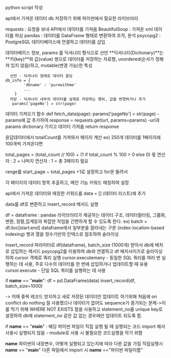 python script 작성



api에서 가져온 데이터 db 저장하기 위해 파이썬에서 필요한 라이브러리

requests : 요청을 보내 API에서 데이터를 가져옴
BeautifulSoup : 가져온 xml 데이터를 파싱
pandas : 데이터를 DataFrame 형태로 변환하여 조작, 분석
psycopg2 : PostgreSQL 데이터베이스에 연결하고 데이터를 삽입

데이터베이스 정보, params 를 딕셔너리 형식으로 선언
   **딕셔너리(Dictionary)**는 **키(key)**와 값(value) 쌍으로 데이터를 저장하는 자료형, 
      unordered(순서가 정해져 있지 않음)하고, mutable(변경 가능)한 특성
      
      선언 - 딕셔너리 형태로 데이터 할당
	db_info = {
       		'dbname' : 'purewithme'
        	...
        }
      저장 - 딕셔너리 내부의 데이터를 실제로 저장하는 행위, 값을 변경하거나 추가
       params['pageNo'] = str(page)



데이터 가져오기 함수
def fetch_data(page):
    params['pageNo'] = str(page) -params에 값 추가하여
    response = requests.get(url, params=params) -url과 params dictionary 가지고 데이터 가져옴 
    return response

응답데이터에서 totalCount를 가져와서 페이지 계산 ex) 250개 데이터를 1페이지에 100개씩 가져온다면
                    
 total_pages = (total_count // 100) + (1 if total_count % 100 > 0 else 0)
                   몫 연산자 : 2       +     나머지 연산자 : 1            = 총 3페이지 필요


range를 start_page ~ total_pages +1로 설정하고 for문 돌려서 

각 페이지의 데이터 항목 추출하고, 메인 기능 키워드 매칭하여 설정

api에서 가져온 데이터와 매칭한 키워드를 data = [] (데이터 리스트)에 추가

data를 df로 변환하고 insert_record 메서드 실행

df = dataframe : pandas 라이브러리가 제공하는 데이터 구조, 데이터필터링, 그룹화, 변환, 정렬,집계등의 복잡한 작업을 간편하게 할 수 있도록 한다.
      ex) batch = df.iloc[start:end] dataframe에서 일부분을 잘라내는 구문 
         (index-location-based indexing) 행과 열을 정수기반의 인덱스로 참조하여 슬라이싱
          
insert_record
파라미터로 df(dataframe), batch_size (1000개) 받아서 db에 배치로 삽입하는 메서드
psycopg2를 이용하여 db와 연결하고 df 배치사이즈로 슬라이싱하여 cursor 객체로 쿼리 실행
   cursor.executemany - 동일한 SQL 쿼리를 여러 번 실행하는 데 사용, 주로 다수의 데이터를 한 번에 삽입하거나 업데이트할 때 유용
   cursor.execute - 단일 SQL 쿼리를 실행하는 데 사용







if __name__ == "__main__":
    df = pd.DataFrame(data)
    insert_record(df,  batch_size=1000) 


-> 이때 중복 레코드 방지하고 새로 저장된 데이터만 업데이트 하기위해 
처음에 on conflict do nothing 절 사용했으나 데이터가 없어도 sequence가 증가되는 문제->이를 막기 위해 WHERE NOT EXISTS 절을 사용하고
statement_no를 unique key로 설정하여 db에 statement_no 같은 값 없는 경우에만 업데이트 되도록 함.



if __name__ == "__main__"  : 해당 파이썬 파일이 직접 실행 될 때 실행되는 코드
                                    import 해서 사용시 실행되지 않음 - module로 사용 시 불필요한 코드실행을 막기 위함

__name__ 파이썬의 내장변수, 어떻게 실행되고 있는지에 따라 다른 값을 가짐 
        직접실행시 __name__ == "__main__"
        다른 파일에서 import 시 __name__ =="파이썬 파일이름"


